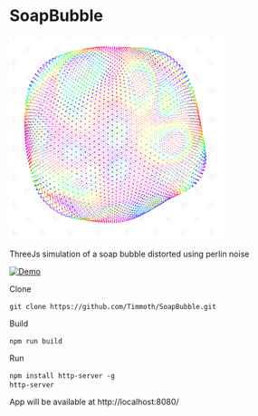# SoapBubble
<p align="center">
   <div style="width:640;height:320">
       <img style="width: inherit" src="https://raw.githubusercontent.com/Timmoth/SoapBubble/main/image.png">
</div>
</p>

ThreeJs simulation of a soap bubble distorted using perlin noise

[![Demo](https://img.shields.io/badge/live-demo-green?style=flat-square)](https://timmoth.com/showcase/j7461vt3eU-Cu0QIUcXD3w)

Clone
```
git clone https://github.com/Timmoth/SoapBubble.git
```
Build
```
npm run build
```
Run 
```
npm install http-server -g
http-server
```
App will be available at http://localhost:8080/
